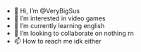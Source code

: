 - 👋 Hi, I’m @VeryBigSus
- 👀 I’m interested in video games
- 🌱 I’m currently learning english
- 💞️ I’m looking to collaborate on nothing rn
- 📫 How to reach me idk either

<!---
VeryBigSus/VeryBigSus is a ✨ special ✨ repository because its `README.md` (this file) appears on your GitHub profile.
You can click the Preview link to take a look at your changes.
--->
